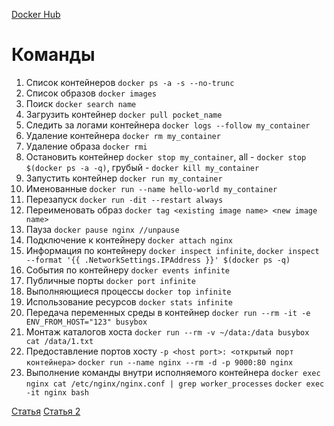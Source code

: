 [Docker Hub](https://hub.docker.com/)

# Команды
1. Список контейнеров `docker ps -a -s --no-trunc`
1. Список образов `docker images`
1. Поиск `docker search name`
1. Загрузить контейнер `docker pull pocket_name`
1. Следить за логами контейнера `docker logs --follow my_container`
1. Удаление контейнера `docker rm my_container`
1. Удаление образа `docker rmi`
1. Остановить контейнер `docker stop my_container`, all - `docker stop $(docker ps -a -q)`, грубый - `docker kill my_container`
1. Запустить контейнер `docker run my_container`
1. Именованные `docker run --name hello-world my_container`
1. Перезапуск `docker run -dit --restart always`
1. Переименовать образ `docker tag <existing image name> <new image name>`
1. Пауза `docker pause nginx //unpause`
1. Подключение к контейнеру `docker attach nginx`
1. Информация по контейнеру `docker inspect infinite`, `docker inspect --format '{{ .NetworkSettings.IPAddress }}' $(docker ps -q)`
1. События по контейнеру `docker events infinite`
1. Публичные порты `docker port infinite`
1. Выполняющиеся процессы `docker top infinite`
1. Использование ресурсов `docker stats infinite`
1. Передача переменных среды в контейнер `docker run --rm -it -e ENV_FROM_HOST="123" busybox`
1. Монтаж каталогов хоста `docker run --rm -v ~/data:/data busybox cat /data/1.txt`
1. Предоставление портов хосту `-p <host port>: <открытый порт контейнера>`
    `docker run --name nginx --rm -d -p 9000:80 nginx`
1. Выполнение команды внутри исполняемого контейнера `docker exec nginx cat /etc/nginx/nginx.conf | grep worker_processes`
`docker exec -it nginx bash`

[Статья](https://habr.com/company/flant/blog/336654/)
[Статья 2](https://habr.com/post/337306/)